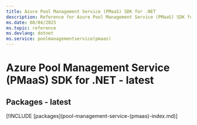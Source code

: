 ```yaml
---
title: Azure Pool Management Service (PMaaS) SDK for .NET
description: Reference for Azure Pool Management Service (PMaaS) SDK for .NET
ms.date: 08/04/2025
ms.topic: reference
ms.devlang: dotnet
ms.service: poolmanagementservice(pmaas)
---
```

# Azure Pool Management Service (PMaaS) SDK for .NET - latest
## Packages - latest
[!INCLUDE [packages](pool-management-service-(pmaas\)-index.md)]